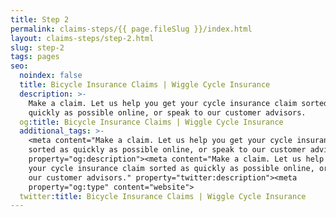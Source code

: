```yaml
---
title: Step 2
permalink: claims-steps/{{ page.fileSlug }}/index.html
layout: claims-steps/step-2.html
slug: step-2
tags: pages
seo:
  noindex: false
  title: Bicycle Insurance Claims | Wiggle Cycle Insurance
  description: >-
    Make a claim. Let us help you get your cycle insurance claim sorted as
    quickly as possible online, or speak to our customer advisors.
  og:title: Bicycle Insurance Claims | Wiggle Cycle Insurance
  additional_tags: >-
    <meta content="Make a claim. Let us help you get your cycle insurance claim
    sorted as quickly as possible online, or speak to our customer advisors."
    property="og:description"><meta content="Make a claim. Let us help you get
    your cycle insurance claim sorted as quickly as possible online, or speak to
    our customer advisors." property="twitter:description"><meta
    property="og:type" content="website">
  twitter:title: Bicycle Insurance Claims | Wiggle Cycle Insurance
---
```




